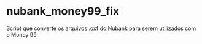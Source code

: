 # nubank_money99_fix
Script que converte os arquivos .oxf do Nubank para serem utilizados com o Money 99
